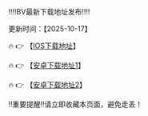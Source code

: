 ‼️‼️BV最新下载地址发布‼️‼️

更新时间：【2025-10-17】

🔥 👉 【[IOS下载地址](https://appp.wrg-po0-kmdb-a5qggh3nqx.com)】 

🔥 👉 【[安卓下载地址1](https://app.rwxvbjytyqaq-12.com)】

🔥 👉 【[安卓下载地址2](https://comclvqfa.gzgxds.com/Dos/d/c/qjedSwu8LweKGNLK)】


‼️重要提醒‼️请立即收藏本页面，避免走丢！
